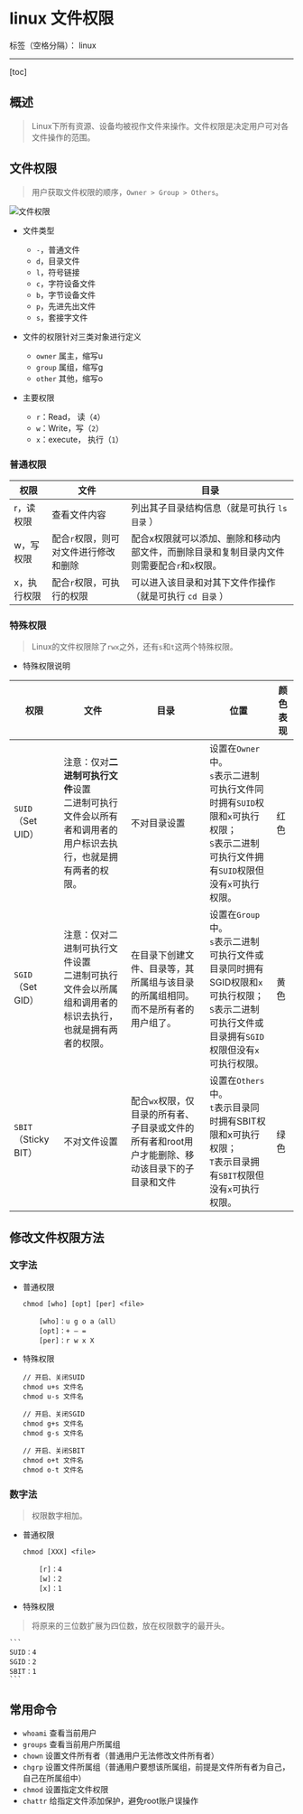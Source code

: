 # linux 文件权限

标签（空格分隔）： linux

---

[toc]

## 概述

> Linux下所有资源、设备均被视作文件来操作。文件权限是决定用户可对各文件操作的范围。

## 文件权限
> 用户获取文件权限的顺序，`Owner > Group > Others`。

![文件权限](http://assets.processon.com/chart_image/60d18ea61e085301d0ede3a2.png)

- 文件类型
    - `-`，普通文件
    - `d`，目录文件
    - `l`，符号链接
    - `c`，字符设备文件
    - `b`，字节设备文件
    - `p`，先进先出文件
    - `s`，套接字文件

- 文件的权限针对三类对象进行定义
    - `owner` 属主，缩写u
    - `group` 属组，缩写g
    - `other` 其他，缩写o

- 主要权限
    - `r`：Read， 读（`4`）
    - `w`：Write，写（`2`）
    - `x`：execute， 执行（`1`）

### 普通权限

|权限|文件|目录|
|---|---|---|
|r，读权限|	查看文件内容|	列出其子目录结构信息（就是可执行 `ls 目录` ）
|w，写权限|	配合`r`权限，则可对文件进行修改和删除|	配合x权限就可以添加、删除和移动内部文件，而删除目录和复制目录内文件则需要配合`r`和`x`权限。
|x，执行权限|	配合`r`权限，可执行的权限|	可以进入该目录和对其下文件作操作（就是可执行 `cd 目录` ）

### 特殊权限
> Linux的文件权限除了`rwx`之外，还有`s`和`t`这两个特殊权限。

- 特殊权限说明

|权限|文件|目录|位置|颜色表现|
|---|---|---|---|---|
|`SUID`（Set UID）|注意：仅对**二进制可执行文件**设置<br>二进制可执行文件会以所有者和调用者的用户标识去执行，也就是拥有两者的权限。|不对目录设置|设置在`Owner`中。<br>`s`表示二进制可执行文件同时拥有`SUID`权限和`x`可执行权限；<br>`S`表示二进制可执行文件拥有`SUID`权限但没有`x`可执行权限。|红色|
|`SGID`（Set GID）|注意：仅对二进制可执行文件设置<br>二进制可执行文件会以所属组和调用者的标识去执行，也就是拥有两者的权限。|在目录下创建文件、目录等，其所属组与该目录的所属组相同。而不是所有者的用户组了。|设置在`Group`中。<br>`s`表示二进制可执行文件或目录同时拥有SGID权限和`x`可执行权限；<br>`S`表示二进制可执行文件或目录拥有`SGID`权限但没有`x`可执行权限。|黄色|
|`SBIT`（Sticky BIT）|不对文件设置|配合`wx`权限，仅目录的所有者、子目录或文件的所有者和root用户才能删除、移动该目录下的子目录和文件|设置在`Others`中。<br>`t`表示目录同时拥有SBIT权限和x可执行权限；<br>`T`表示目录拥有`SBIT`权限但没有`x`可执行权限。|绿色|



    
## 修改文件权限方法

### 文字法

- 普通权限
    ```
    chmod [who] [opt] [per] <file>
    
        [who]：u g o a（all）
        [opt]：+ – =
        [per]：r w x X
    ```

- 特殊权限
    ```
    // 开启、关闭SUID
    chmod u+s 文件名
    chmod u-s 文件名
    
    // 开启、关闭SGID
    chmod g+s 文件名
    chmod g-s 文件名
    
    // 开启、关闭SBIT
    chmod o+t 文件名
    chmod o-t 文件名
    ```

### 数字法
> 权限数字相加。

- 普通权限
    ```
    chmod [XXX] <file>
    
        [r]：4
        [w]：2
        [x]：1
    ```
- 特殊权限
> 将原来的三位数扩展为四位数，放在权限数字的最开头。 
    
    ```
    SUID：4
    SGID：2
    SBIT：1
    ```


## 常用命令

- `whoami` 查看当前用户
- `groups` 查看当前用户所属组
- `chown` 设置文件所有者（普通用户无法修改文件所有者）
- `chgrp` 设置文件所属组（普通用户要想该所属组，前提是文件所有者为自己，自己在所属组中）
- `chmod` 设置指定文件权限
- `chattr` 给指定文件添加保护，避免root账户误操作